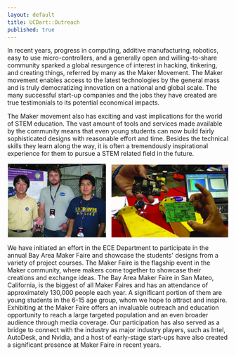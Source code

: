 ```yaml
---
layout: default
title: UCDart::Outreach
published: true
---
```


In recent years, progress in computing, additive manufacturing, robotics, easy to use micro-controllers, and a generally open and willing-to-share community sparked a global resurgence of interest in hacking, tinkering, and creating things, referred by many as the Maker Movement. The Maker movement enables access to the latest technologies by the general mass and is truly democratizing innovation on a national and global scale. The many successful start-up companies and the jobs they have created are true testimonials to its potential economical impacts.

The Maker movement also has exciting and vast implications for the world of STEM education. The vast amount of tools and services made available by the community means that even young students can now build fairly sophisticated designs with reasonable effort and time. Besides the technical skills they learn along the way, it is often a tremendously inspirational experience for them to pursue a STEM related field in the future.

<img src="/education/images/maker.jpg" width = "700px" style="display: block; margin-left:auto; margin-right:auto;">

We have initiated an effort in the ECE Department to participate in the annual Bay Area Maker Faire and showcase the students' designs from a variety of project courses. The Maker Faire is the flagship event in the Maker community, where makers come together to showcase their creations and exchange ideas. The Bay Area Maker Faire in San Mateo, California, is the biggest of all Maker Faires and has an attendance of approximately 130,000 people each year. A significant portion of them are young students in the 6-15 age group, whom we hope to attract and inspire. Exhibiting at the Maker Faire offers an invaluable outreach and education opportunity to reach a large targeted population and an even broader audience through media coverage. Our participation has also served as a bridge to connect with the industry as major industry players, such as Intel, AutoDesk, and Nvidia, and a host of early-stage start-ups have also created a significant presence at Maker Faire in recent years.
